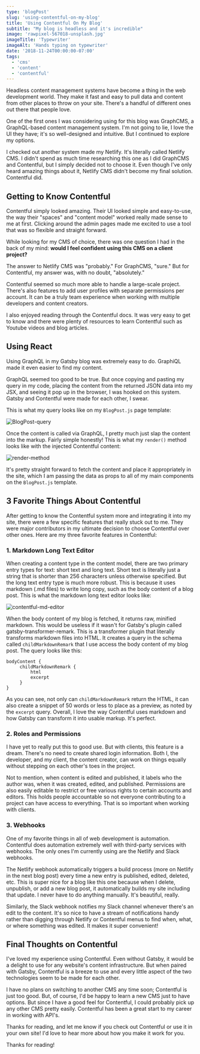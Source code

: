 ```yaml
---
type: 'blogPost'
slug: 'using-contentful-on-my-blog'
title: 'Using Contentful On My Blog'
subtitle: "My blog is headless and it's incredible"
image: 'rawpixel-567018-unsplash.jpg'
imageTitle: 'Typewriter'
imageAlt: 'Hands typing on typewriter'
date: '2018-11-24T00:00:00-07:00'
tags:
  - 'cms'
  - 'content'
  - 'contentful'
---
```


Headless content management systems have become a thing in the web development world. They make it fast and easy to pull data and content from other places to throw on your site. There's a handful of different ones out there that people love.

One of the first ones I was considering using for this blog was GraphCMS, a GraphQL-based content management system. I'm not going to lie, I love the UI they have; it's so well-designed and intuitive. But I continued to explore my options.

I checked out another system made my Netlify. It's literally called Netlify CMS. I didn't spend as much time researching this one as I did GraphCMS and Contentful, but I simply decided not to choose it. Even though I've only heard amazing things about it, Netlify CMS didn't become my final solution. Contentful did.

## Getting to Know Contentful

Contentful simply looked amazing. Their UI looked simple and easy-to-use, the way their "spaces" and "content model" worked really made sense to me at first. Clicking around the admin pages made me excited to use a tool that was so flexible and straight forward.

While looking for my CMS of choice, there was one question I had in the back of my mind: **would I feel confident using this CMS on a client project?**

The answer to Netlify CMS was "probably."
For GraphCMS, "sure."
But for Contentful, my answer was, with no doubt, "absolutely."

Contentful seemed so much more able to handle a large-scale project. There's also features to add user profiles with separate permissions per account. It can be a truly team experience when working with multiple developers and content creators.

I also enjoyed reading through the Contentful docs. It was very easy to get to know and there were plenty of resources to learn Contentful such as Youtube videos and blog articles.

## Using React

Using GraphQL in my Gatsby blog was extremely easy to do. GraphiQL made it even easier to find my content.

GraphQL seemed too good to be true. But once copying and pasting my query in my code, placing the content from the returned JSON data into my JSX, and seeing it pop up in the browser, I was hooked on this system. Gatsby and Contentful were made for each other, I swear.

This is what my query looks like on my `BlogPost.js` page template:

<!-- TODO Rewrite code chunk with Prism.js -->

![BlogPost-query](//images.ctfassets.net/oghc6wtiomc3/5UQK82AswwskoSWgSG6kai/0a450eaa92ec8f230f96d9ac03a0ba0f/BlogPost-query.png)

<!-- TODO ================================ -->

Once the content is called via GraphQL, I pretty much just slap the content into the markup. Fairly simple honestly! This is what my `render()` method looks like with the injected Contentful content:

<!-- TODO Rewrite code chunk with Prism.js -->

![render-method](//images.ctfassets.net/oghc6wtiomc3/2EF4t0NPbWgYoWsYqmUIki/3452cacb9733bce07977e2d806e9f647/render-method.png)

<!-- TODO ================================ -->

It's pretty straight forward to fetch the content and place it appropriately in the site, which I am passing the data as props to all of my main components on the `BlogPost.js` template.

## 3 Favorite Things About Contentful

After getting to know the Contentful system more and integrating it into my site, there were a few specific features that really stuck out to me. They were major contributors in my ultimate decision to choose Contentful over other ones. Here are my three favorite features in Contentful:

### 1. Markdown Long Text Editor

When creating a content type in the content model, there are two primary entry types for text: short text and long text. Short text is literally just a string that is shorter than 256 characters unless otherwise specified. But the long text entry type is much more robust. This is because it uses markdown (.md files) to write long copy, such as the body content of a blog post. This is what the markdown long text editor looks like:

<!-- TODO Rewrite code chunk with Prism.js -->

![contentful-md-editor](//images.ctfassets.net/oghc6wtiomc3/eNNUKFEUaAoEsyqc6aKIQ/2f4a55c817c255652612ad26bb16264c/contentful-md-editor.PNG)

<!-- TODO ================================ -->

When the body content of my blog is fetched, it returns raw, minified markdown. This would be useless if it wasn't for Gatsby's plugin called gatsby-transformer-remark. This is a transformer plugin that literally transforms markdown files into HTML. It creates a query in the schema called `childMarkdownRemark` that I use access the body content of my blog post. The query looks like this:

```
bodyContent {
     childMarkdownRemark {
         html
         excerpt
     }
}
```

As you can see, not only can `childMarkdownRemark` return the HTML, it can also create a snippet of 50 words or less to place as a preview, as noted by the `excerpt` query. Overall, I love the way Contentful uses markdown and how Gatsby can transform it into usable markup. It's perfect.

### 2. Roles and Permissions

I have yet to really put this to good use. But with clients, this feature is a dream. There's no need to create shared login information. Both I, the developer, and my client, the content creator, can work on things equally without stepping on each other's toes in the project.

Not to mention, when content is edited and published, it labels who the author was, when it was created, edited, and published. Permissions are also easily editable to restrict or free various rights to certain accounts and editors. This holds people accountable so not everyone contributing to a project can have access to everything. That is so important when working with clients.

### 3. Webhooks

One of my favorite things in all of web development is automation. Contentful does automation extremely well with third-party services with webhooks. The only ones I'm currently using are the Netlify and Slack webhooks.

The Netlify webhook automatically triggers a build process (more on Netlify in the next blog post) every time a new entry is published, edited, deleted, etc. This is super nice for a blog like this one because when I delete, unpublish, or add a new blog post, it automatically builds my site including that update. I never have to do anything manually. It's beautiful, really.

Similarly, the Slack webhook notifies my Slack channel whenever there's an edit to the content. It's so nice to have a stream of notifications handy rather than digging through Netlify or Contentful menus to find when, what, or where something was edited. It makes it super convenient!

## Final Thoughts on Contentful

I've loved my experience using Contentful. Even without Gatsby, it would be a delight to use for any website's content infrastructure. But when paired with Gatsby, Contentful is a breeze to use and every little aspect of the two technologies seem to be made for each other.

I have no plans on switching to another CMS any time soon; Contentful is just too good. But, of course, I'd be happy to learn a new CMS just to have options. But since I have a good feel for Contentful, I could probably pick up any other CMS pretty easily. Contentful has been a great start to my career in working with API's.

Thanks for reading, and let me know if you check out Contentful or use it in your own site! I'd love to hear more about how you make it work for you.

Thanks for reading!
